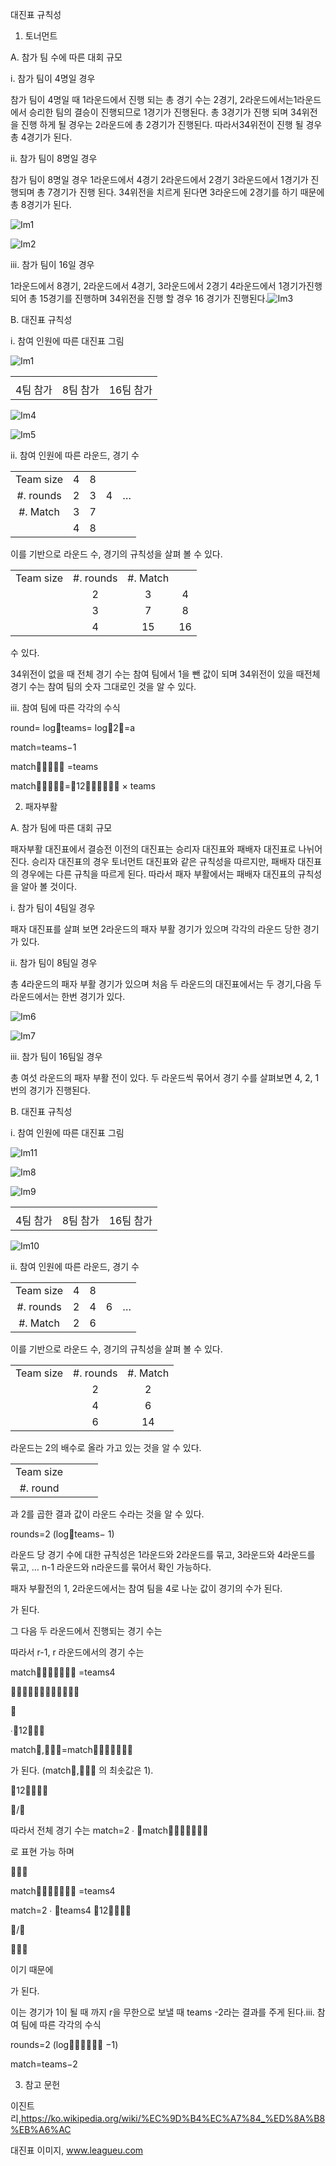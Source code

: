 대진표  규칙성

1.  토너먼트

A.  참가  팀  수에  따른  대회  규모

i.  참가  팀이  4명일  경우

참가  팀이  4명일  때  1라운드에서  진행  되는  총  경기  수는  2경기,  2라운드에서는1라운드에서  승리한  팀의  결승이  진행되므로  1경기가  진행된다.  총  3경기가  진행  되며  34위전을  진행  하게  될  경우는  2라운드에  총  2경기가  진행된다.  따라서34위전이  진행  될  경우  총  4경기가  된다.

ii.  참가  팀이  8명일  경우

참가  팀이  8명일  경우  1라운드에서  4경기  2라운드에서  2경기  3라운드에서  1경기가  진행되며  총  7경기가  진행  된다.  34위전을  치르게  된다면  3라운드에  2경기를  하기  때문에  총  8경기가  된다.

![Im1](images/Im1)

![Im2](images/Im2)

iii.  참가  팀이  16일  경우

1라운드에서  8경기, 2라운드에서  4경기, 3라운드에서  2경기  4라운드에서  1경기가진행되어  총  15경기를  진행하며  34위전을  진행  할  경우  16  경기가  진행된다.![Im3](images/Im3)

B.  대진표  규칙성

i.  참여  인원에  따른  대진표  그림

![Im1](images/Im1)

<table align="center">
	<tr align="center">
		<td></td>
		<td></td>
		<td></td>
	</tr>
	<tr align="center">
		<td>4팀  참가</td>
		<td>8팀  참가</td>
		<td>16팀  참가</td>
	</tr>
</table>

![Im4](images/Im4)

![Im5](images/Im5)

ii.  참여  인원에  따른  라운드,  경기  수

<table align="center">
	<tr align="center">
		<td>Team size</td>
		<td>4</td>
		<td>8</td>
		<td></td>
		<td></td>
	</tr>
	<tr align="center">
		<td>#. rounds</td>
		<td>2</td>
		<td>3</td>
		<td>4</td>
		<td>…</td>
	</tr>
	<tr align="center">
		<td>#. Match</td>
		<td>3</td>
		<td>7</td>
		<td></td>
		<td></td>
	</tr>
	<tr align="center">
		<td></td>
		<td>4</td>
		<td>8</td>
		<td></td>
		<td></td>
	</tr>
</table>

이를  기반으로  라운드  수,  경기의  규칙성을  살펴  볼  수  있다.

<table align="center">
	<tr align="center">
		<td>Team size</td>
		<td>#. rounds</td>
		<td>#. Match</td>
		<td></td>
	</tr>
	<tr align="center">
		<td></td>
		<td>2</td>
		<td>3</td>
		<td>4</td>
	</tr>
	<tr align="center">
		<td></td>
		<td>3</td>
		<td>7</td>
		<td>8</td>
	</tr>
	<tr align="center">
		<td></td>
		<td>4</td>
		<td>15</td>
		<td>16</td>
	</tr>
</table>

수  있다.

34위전이  없을  때  전체  경기  수는  참여  팀에서  1을  뺀  값이  되며  34위전이  있을  때전체  경기  수는  참여  팀의  숫자  그대로인  것을  알  수  있다.

iii.  참여  팀에  따른  각각의  수식

round= logteams= log2=a

match=teams−1

match =teams

match=12 × teams

2.  패자부활

A.  참가  팀에  따른  대회  규모

패자부활  대진표에서  결승전  이전의  대진표는  승리자  대진표와  패배자  대진표로  나뉘어  진다.  승리자  대진표의  경우  토너먼트  대진표와  같은  규칙성을  따르지만,  패배자  대진표의  경우에는  다른  규칙을  따르게  된다.  따라서  패자  부활에서는  패배자  대진표의  규칙성을  알아  볼  것이다.

i.  참가  팀이  4팀일  경우

패자  대진표를  살펴  보면  2라운드의  패자  부활  경기가  있으며  각각의  라운드  당한  경기가  있다.

ii.  참가  팀이  8팀일  경우

총  4라운드의  패자  부활  경기가  있으며  처음  두  라운드의  대진표에서는  두  경기,다음  두  라운드에서는  한번  경기가  있다.

![Im6](images/Im6)

![Im7](images/Im7)

iii.  참가  팀이  16팀일  경우

총  여섯  라운드의  패자  부활  전이  있다.  두  라운드씩  묶어서  경기  수를  살펴보면  4, 2, 1번의  경기가  진행된다.

B.  대진표  규칙성

i.  참여  인원에  따른  대진표  그림

![Im11](images/Im11)

![Im8](images/Im8)

![Im9](images/Im9)

<table align="center">
	<tr align="center">
		<td></td>
		<td></td>
		<td></td>
	</tr>
	<tr align="center">
		<td>4팀  참가</td>
		<td>8팀  참가</td>
		<td>16팀  참가</td>
	</tr>
</table>

![Im10](images/Im10)

ii.  참여  인원에  따른  라운드,  경기  수

<table align="center">
	<tr align="center">
		<td>Team size</td>
		<td>4</td>
		<td>8</td>
		<td></td>
		<td></td>
	</tr>
	<tr align="center">
		<td>#. rounds</td>
		<td>2</td>
		<td>4</td>
		<td>6</td>
		<td>…</td>
	</tr>
	<tr align="center">
		<td>#. Match</td>
		<td>2</td>
		<td>6</td>
		<td></td>
		<td></td>
	</tr>
</table>

이를  기반으로  라운드  수,  경기의  규칙성을  살펴  볼  수  있다.

<table align="center">
	<tr align="center">
		<td>Team size</td>
		<td>#. rounds</td>
		<td>#. Match</td>
	</tr>
	<tr align="center">
		<td></td>
		<td>2</td>
		<td>2</td>
	</tr>
	<tr align="center">
		<td></td>
		<td>4</td>
		<td>6</td>
	</tr>
	<tr align="center">
		<td></td>
		<td>6</td>
		<td>14</td>
	</tr>
</table>

라운드는  2의  배수로  올라  가고  있는  것을  알  수  있다.

<table align="center">
	<tr align="center">
		<td>Team size</td>
		<td></td>
		<td></td>
		<td></td>
	</tr>
	<tr align="center">
		<td>#. round</td>
		<td></td>
		<td></td>
		<td></td>
	</tr>
</table>

과  2를  곱한  결과  값이  라운드  수라는  것을  알  수  있다.

rounds=2 (logteams− 1)

라운드  당  경기  수에  대한  규칙성은  1라운드와  2라운드를  묶고,  3라운드와  4라운드를  묶고, … n-1  라운드와  n라운드를  묶어서  확인  가능하다.

패자  부활전의  1, 2라운드에서는  참여  팀을  4로  나눈  값이  경기의  수가  된다.

가  된다.

그  다음  두  라운드에서  진행되는  경기  수는

따라서  r-1, r  라운드에서의  경기  수는

match =teams4





∙12

match,=match

가  된다. (match, 의 최솟값은 1).

12

/

따라서  전체  경기  수는  match=2 ∙ match

로  표현  가능  하며



match =teams4

match=2 ∙ teams4  12

/



이기  때문에

가  된다.

이는  경기가  1이  될  때  까지  r을  무한으로  보낼  때  teams -2라는  결과를  주게  된다.iii.  참여  팀에  따른  각각의  수식

rounds=2 (log −1)

match=teams−2

3.  참고  문헌

이진트리,https://ko.wikipedia.org/wiki/%EC%9D%B4%EC%A7%84_%ED%8A%B8%EB%A6%AC

대진표  이미지, www.leagueu.com

